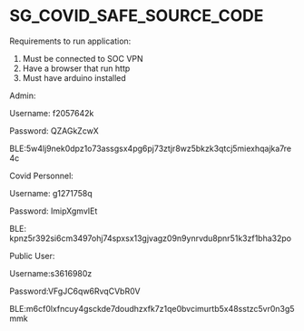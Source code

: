 # SG_COVID_SAFE_SOURCE_CODE

Requirements to run application:

1) Must be connected to SOC VPN
2) Have a browser that run http 
3) Must have arduino installed

Admin:

Username: f2057642k

Password: QZAGkZcwX

BLE:5w4lj9nek0dpz1o73assgsx4pg6pj73ztjr8wz5bkzk3qtcj5miexhqajka7re4c


Covid Personnel:

Username: g1271758q

Password: ImipXgmvIEt 

BLE: kpnz5r392si6cm3497ohj74spxsx13gjvagz09n9ynrvdu8pnr51k3zf1bha32po


Public User:

Username:s3616980z

Password:VFgJC6qw6RvqCVbR0V  

BLE:m6cf0lxfncuy4gsckde7doudhzxfk7z1qe0bvcimurtb5x48sstzc5vr0n3g5mmk 
